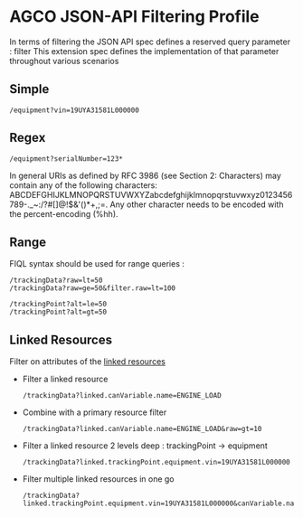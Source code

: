 # AGCO JSON-API Filtering Profile

In terms of filtering the JSON API spec defines a reserved query parameter : filter
This extension spec defines the implementation of that parameter throughout various scenarios

## Simple

```
/equipment?vin=19UYA31581L000000
```

## Regex

```
/equipment?serialNumber=123*
```
In general URIs as defined by RFC 3986 (see Section 2: Characters) may contain any of the following characters:
ABCDEFGHIJKLMNOPQRSTUVWXYZabcdefghijklmnopqrstuvwxyz0123456789-._~:/?#[]@!$&'()*+,;=.
Any other character needs to be encoded with the percent-encoding (%hh).

## Range

FIQL syntax should be used for range queries :


```
/trackingData?raw=lt=50
/trackingData?raw=ge=50&filter.raw=lt=100

/trackingPoint?alt=le=50
/trackingPoint?alt=gt=50

```


## Linked Resources

Filter on attributes of the [linked resources](http://jsonapi.org/format/#document-structure-resource-relationships)

- Filter a linked resource

  ```
  /trackingData?linked.canVariable.name=ENGINE_LOAD
  ```

- Combine with a primary resource filter   
  ```
  /trackingData?linked.canVariable.name=ENGINE_LOAD&raw=gt=10
  ```
  
- Filter a linked resource 2 levels deep : trackingPoint -> equipment
  ```
  /trackingData?linked.trackingPoint.equipment.vin=19UYA31581L000000
  ```
  
- Filter multiple linked resources in one go  
  ```
  /trackingData?linked.trackingPoint.equipment.vin=19UYA31581L000000&canVariable.name=ENGINE_LOAD&raw=gt=10
  ```
